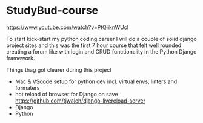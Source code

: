 # StudyBud-course
https://www.youtube.com/watch?v=PtQiiknWUcI

To start kick-start my python coding career I will do a couple of solid django project sites and this was the first 7 hour course that felt well rounded creating a forum like with login and CRUD functionality in the Python Django framework.

Things thag got clearer during this project

- Mac & VScode setup for python dev incl. virtual envs, linters and formaters
- hot reload of browser for Django on save https://github.com/tjwalch/django-livereload-server
- Django
- Python

